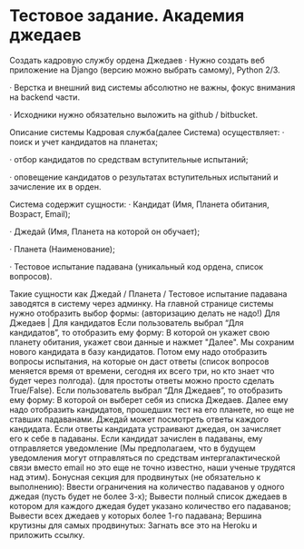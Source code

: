 # Тестовое задание. Академия джедаев
 
Создать кадровую службу ордена Джедаев
·         Нужно создать веб приложение на Django (версию можно выбрать самому), Python 2/3.

·         Верстка и внешний вид системы абсолютно не важны, фокус внимания на backend части.

·         Исходники нужно обязательно выложить на github / bitbucket.

Описание системы
Кадровая служба(далее Система) осуществляет:
·         поиск и учет кандидатов на планетах;

·         отбор кандидатов по средствам вступительные испытаний;

·         оповещение кандидатов о результатах вступительных испытаний и зачисление их в орден.

Система содержит сущности:
·         Кандидат (Имя, Планета обитания, Возраст, Email);

·         Джедай (Имя, Планета на которой он обучает);

·         Планета (Наименование);

·         Тестовое испытание падавана (уникальный код ордена, список вопросов).

Такие сущности как Джедай / Планета / Тестовое испытание падавана заводятся в систему через админку.
На главной странице системы нужно отобразить выбор формы:
(авторизацию делать не надо!)
Для Джедаев | Для кандидатов
Если пользователь выбрал “Для кандидатов”, то отобразить ему форму:
В которой он укажет свою планету обитания, укажет свои данные и нажмет "Далее".
Мы сохраним нового кандидата в базу кандидатов.
Потом ему надо отобразить вопросы испытания, на которые он даст ответы (список вопросов меняется время от времени, сегодня их всего три, но кто знает что будет через полгода).
(для простоты ответы можно просто сделать True/False).
Если пользователь выбрал “Для Джедаев”, то отобразить ему форму:
В которой он выберет себя из списка Джедаев.
Далее ему надо отобразить кандидатов, прошедших тест на его планете, но еще не ставших падаванами.
Джедай может посмотреть ответы каждого кандидата.
Если ответы кандидата устраивают джедая, он зачисляет его к себе в падаваны.
Если кандидат зачислен в падаваны, ему отправляется уведомление (Мы предполагаем, что в будущем уведомления могут отправляться по средствам интергалактической связи вместо email но это еще не точно известно, наши ученые трудятся над этим).
Бонусная секция для продвинутых (не обязательно к выполнению):
Ввести ограничения на количество падаванов у одного джедая (пусть будет не более 3-х);
Вывести полный список джедаев в котором для каждого джедая будет указано количество его падаванов;
Вывести всех джедаев у которых более 1-го падавана;
Вершина крутизны для самых продвинутых:
Загнать все это на Heroku и приложить ссылку.
 

